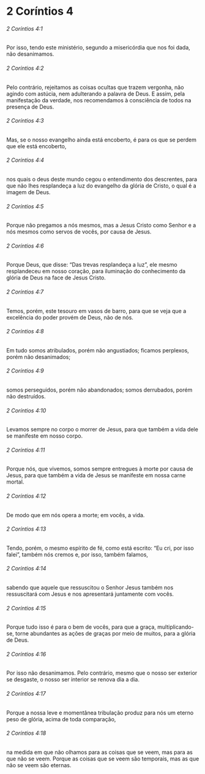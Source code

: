 # 2 Coríntios 4

###### 2 Coríntios 4:1

Por isso, tendo este ministério, segundo a misericórdia que nos foi dada, não desanimamos.

###### 2 Coríntios 4:2

Pelo contrário, rejeitamos as coisas ocultas que trazem vergonha, não agindo com astúcia, nem adulterando a palavra de Deus. E assim, pela manifestação da verdade, nos recomendamos à consciência de todos na presença de Deus.

###### 2 Coríntios 4:3

Mas, se o nosso evangelho ainda está encoberto, é para os que se perdem que ele está encoberto,

###### 2 Coríntios 4:4

nos quais o deus deste mundo cegou o entendimento dos descrentes, para que não lhes resplandeça a luz do evangelho da glória de Cristo, o qual é a imagem de Deus.

###### 2 Coríntios 4:5

Porque não pregamos a nós mesmos, mas a Jesus Cristo como Senhor e a nós mesmos como servos de vocês, por causa de Jesus.

###### 2 Coríntios 4:6

Porque Deus, que disse: “Das trevas resplandeça a luz”, ele mesmo resplandeceu em nosso coração, para iluminação do conhecimento da glória de Deus na face de Jesus Cristo.

###### 2 Coríntios 4:7

Temos, porém, este tesouro em vasos de barro, para que se veja que a excelência do poder provém de Deus, não de nós.

###### 2 Coríntios 4:8

Em tudo somos atribulados, porém não angustiados; ficamos perplexos, porém não desanimados;

###### 2 Coríntios 4:9

somos perseguidos, porém não abandonados; somos derrubados, porém não destruídos.

###### 2 Coríntios 4:10

Levamos sempre no corpo o morrer de Jesus, para que também a vida dele se manifeste em nosso corpo.

###### 2 Coríntios 4:11

Porque nós, que vivemos, somos sempre entregues à morte por causa de Jesus, para que também a vida de Jesus se manifeste em nossa carne mortal.

###### 2 Coríntios 4:12

De modo que em nós opera a morte; em vocês, a vida.

###### 2 Coríntios 4:13

Tendo, porém, o mesmo espírito de fé, como está escrito: “Eu cri, por isso falei”, também nós cremos e, por isso, também falamos,

###### 2 Coríntios 4:14

sabendo que aquele que ressuscitou o Senhor Jesus também nos ressuscitará com Jesus e nos apresentará juntamente com vocês.

###### 2 Coríntios 4:15

Porque tudo isso é para o bem de vocês, para que a graça, multiplicando-se, torne abundantes as ações de graças por meio de muitos, para a glória de Deus.

###### 2 Coríntios 4:16

Por isso não desanimamos. Pelo contrário, mesmo que o nosso ser exterior se desgaste, o nosso ser interior se renova dia a dia.

###### 2 Coríntios 4:17

Porque a nossa leve e momentânea tribulação produz para nós um eterno peso de glória, acima de toda comparação,

###### 2 Coríntios 4:18

na medida em que não olhamos para as coisas que se veem, mas para as que não se veem. Porque as coisas que se veem são temporais, mas as que não se veem são eternas.


